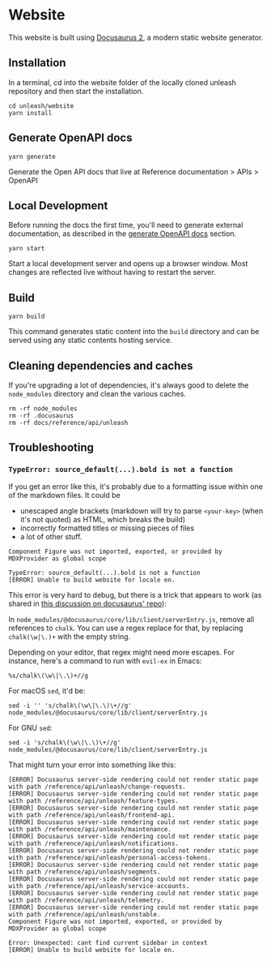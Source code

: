# Website

This website is built using [Docusaurus 2](https://docusaurus.io/), a modern static website generator.

## Installation

In a terminal, cd into the website folder of the locally cloned unleash repository and then start the installation.

```console
cd unleash/website
yarn install
```

## Generate OpenAPI docs

```console
yarn generate
```

Generate the Open API docs that live at Reference documentation > APIs > OpenAPI

## Local Development

Before running the docs the first time, you'll need to generate external documentation, as described in the [generate OpenAPI docs](#generate-openapi-docs) section.

```console
yarn start
```

Start a local development server and opens up a browser window. Most changes are reflected live without having to restart the server.

## Build

```console
yarn build
```

This command generates static content into the `build` directory and can be served using any static contents hosting service.

## Cleaning dependencies and caches

If you're upgrading a lot of dependencies, it's always good to delete the `node_modules` directory and clean the various caches.

```console
rm -rf node_modules
rm -rf .docusaurus
rm -rf docs/reference/api/unleash
```

## Troubleshooting

### `TypeError: source_default(...).bold is not a function`

If you get an error like this, it's probably due to a formatting issue within one of the markdown files. It could be

-   unescaped angle brackets (markdown will try to parse `<your-key>` (when it's not quoted) as HTML, which breaks the build)
-   incorrectly formatted titles or missing pieces of files
-   a lot of other stuff.

```console
Component Figure was not imported, exported, or provided by MDXProvider as global scope

TypeError: source_default(...).bold is not a function
[ERROR] Unable to build website for locale en.
```

This error is very hard to debug, but there is a trick that appears to work (as shared in [this discussion on docusaurus' repo](https://github.com/facebook/docusaurus/issues/7686#issuecomment-1486771382)):

In `node_modules/@docusaurus/core/lib/client/serverEntry.js`, remove all references to `chalk`. You can use a regex replace for that, by replacing `chalk(\w|\.)+` with the empty string.

Depending on your editor, that regex might need more escapes. For instance, here's a command to run with `evil-ex` in Emacs:

```
%s/chalk\(\w\|\.\)+//g
```

For macOS `sed`, it'd be:

```shell
sed -i '' 's/chalk\(\w\|\.\)\+//g' node_modules/@docusaurus/core/lib/client/serverEntry.js
```

For GNU `sed`:

```shell
sed -i 's/chalk\(\w\|\.\)\+//g' node_modules/@docusaurus/core/lib/client/serverEntry.js
```

That might turn your error into something like this:

```console
[ERROR] Docusaurus server-side rendering could not render static page with path /reference/api/unleash/change-requests.
[ERROR] Docusaurus server-side rendering could not render static page with path /reference/api/unleash/feature-types.
[ERROR] Docusaurus server-side rendering could not render static page with path /reference/api/unleash/frontend-api.
[ERROR] Docusaurus server-side rendering could not render static page with path /reference/api/unleash/maintenance.
[ERROR] Docusaurus server-side rendering could not render static page with path /reference/api/unleash/notifications.
[ERROR] Docusaurus server-side rendering could not render static page with path /reference/api/unleash/personal-access-tokens.
[ERROR] Docusaurus server-side rendering could not render static page with path /reference/api/unleash/segments.
[ERROR] Docusaurus server-side rendering could not render static page with path /reference/api/unleash/service-accounts.
[ERROR] Docusaurus server-side rendering could not render static page with path /reference/api/unleash/telemetry.
[ERROR] Docusaurus server-side rendering could not render static page with path /reference/api/unleash/unstable.
Component Figure was not imported, exported, or provided by MDXProvider as global scope

Error: Unexpected: cant find current sidebar in context
[ERROR] Unable to build website for locale en.
```
